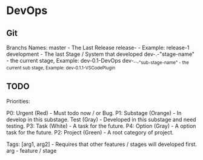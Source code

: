 # DevOps

## Git

Branchs Names:
master - The Last Release
	release-<release> - Example: release-1
	development - The last Stage / System that developed
		dev-<release>.<stage>-"stage-name" - the current stage, Example: dev-0.1-DevOps
			dev-<release>.<stage>.<sub stage>-"sub-stage-name" - the current sub stage,  Example: dev-0.1.1-VSCodePlugin

## TODO

Priorities:

P0: Urgent (Red)      - Must todo now / or Bug.
P1: Substage (Orange) - In develop in this substage.
    Test (Gray)       - Developed in this substage and need testing.
P3: Task (White)      - A task for the future.
P4: Option (Gray)     - A option task for the future.
P2: Project (Green)   - A root category of project.

Tags:
[arg1, arg2] - Requires that other features / stages will developed first.
                arg - feature / stage